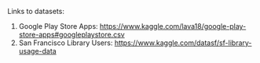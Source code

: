 Links to datasets:
1. Google Play Store Apps: https://www.kaggle.com/lava18/google-play-store-apps#googleplaystore.csv
2. San Francisco Library Users: https://www.kaggle.com/datasf/sf-library-usage-data 
